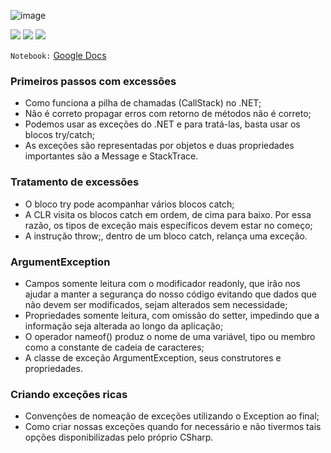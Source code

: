 ![image](https://user-images.githubusercontent.com/98191980/191503440-96eb335b-0cf7-4495-9dc7-bcb8c9c95cb4.png)

<img src="https://img.shields.io/static/v1?label=by&message=Alura&color=blue&style=for-the-badge"> <img src="https://img.shields.io/static/v1?label=Tech&message=.NET 6.0&color=00cccc&style=for-the-badge&logo=.NET"> <img src="https://img.shields.io/static/v1?label=Tech&message=C%23&color=00cccc&style=for-the-badge&logo=csharp">

`Notebook:` [Google Docs](https://docs.google.com/document/d/18S0hiWvui3Cx18kKtef1YT7-LQxYUxotC6bJtQUel-4/edit?usp=sharing)

### Primeiros passos com excessões

- Como funciona a pilha de chamadas (CallStack) no .NET;
- Não é correto propagar erros com retorno de métodos não é correto;
- Podemos usar as exceções do .NET e para tratá-las, basta usar os blocos try/catch;
- As exceções são representadas por objetos e duas propriedades importantes são a Message e StackTrace.

### Tratamento de excessões

- O bloco try pode acompanhar vários blocos catch;
- A CLR visita os blocos catch em ordem, de cima para baixo. Por essa razão, os tipos de exceção mais específicos devem estar no começo;
- A instrução throw;, dentro de um bloco catch, relança uma exceção.

### ArgumentException

- Campos somente leitura com o modificador readonly, que irão nos ajudar a manter a segurança do nosso código evitando que dados que não devem ser modificados, sejam alterados sem necessidade;
- Propriedades somente leitura, com omissão do setter, impedindo que a informação seja alterada ao longo da aplicação;
- O operador nameof() produz o nome de uma variável, tipo ou membro como a constante de cadeia de caracteres;
- A classe de exceção ArgumentException, seus construtores e propriedades.

### Criando exceções ricas

- Convenções de nomeação de exceções utilizando o Exception ao final;
- Como criar nossas exceções quando for necessário e não tivermos tais opções disponibilizadas pelo próprio CSharp.
